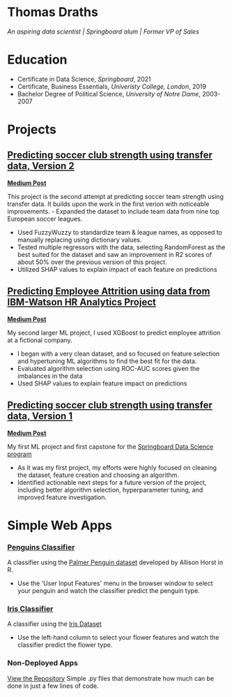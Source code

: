 # Thomas Draths
*An aspiring data scientist | Springboard alum | Former VP of Sales*

# Education
 - Certificate in Data Science, *Springboard*, 2021
 - Certificate, Business Essentials, *Univeristy College, London*, 2019
 - Bachelor Degree of Political Science, *University of Notre Dame*, 2003-2007


# Projects
## [Predicting soccer club strength using transfer data, Version 2](https://github.com/tdraths/spi_transfers_global)

**[Medium Post](https://tdraths.medium.com/predicting-soccer-team-strength-version-ii-11b5c66cf9d8)**

This project is the second attempt at predicting soccer team strength using transfer data. It builds upon the work in the first verion with noticeable improvements.  - Expanded the dataset to include team data from nine top European soccer leagues.
- Used FuzzyWuzzy to standardize team & league names, as opposed to manually replacing using dictionary values.
- Tested multiple regressors with the data, selecting RandomForest as the best suited for the dataset and saw an improvement in R2 scores of about 50% over the previous version of this project.
- Utilized SHAP values to explain impact of each feature on predictions

## [Predicting Employee Attrition using data from IBM-Watson HR Analytics Project](https://github.com/tdraths/employee_attrition)

**[Medium Post](https://medium.com/analytics-vidhya/predicting-employee-attrition-c06072042eec)**

My second larger ML project, I used XGBoost to predict employee attrition at a fictional company.
- I began with a very clean dataset, and so focused on feature selection and hypertuning ML algorithms to find the best fit for the data.
- Evaluated algorithm selection using ROC-AUC scores given the imbalances in the data
- Used SHAP values to explain feature impact on predictions

## [Predicting soccer club strength using transfer data, Version 1](https://github.com/tdraths/transfers_capstone)

**[Medium Post](https://medium.com/analytics-vidhya/transfer-windows-predicting-english-premier-league-club-ratings-779b37008353)**

My first ML project and first capstone for the [Springboard Data Science program](https://www.springboard.com/courses/data-science-career-track/)
 - As it was my first project, my efforts were highly focused on cleaning the dataset, feature creation and choosing an algorithm.
 - Identified actionable next steps for a future version of the project, including better algorithm selection, hyperparameter tuning, and improved feature investigation. 

# Simple Web Apps
### [Penguins Classifier](https://penguins-classify.herokuapp.com/)
A classifier using the [Palmer Penguin dataset](https://github.com/allisonhorst/palmerpenguins) developed by Allison Horst in R.
 - Use the 'User Input Features' menu in the browser window to select your penguin and watch the classifier predict the penguin type.

### [Iris Classifier](https://flower-classify.herokuapp.com/)
A classifier using the [Iris Dataset](https://scikit-learn.org/stable/datasets/toy_dataset.html#iris-dataset)
 - Use the left-hand column to select your flower features and watch the classifier predict the flower type.

<!---### [Boston Housing Classifier](https://boston-classifier.herokuapp.com/)
A classifier using the [Boston Housing Dataset](https://scikit-learn.org/stable/datasets/toy_dataset.html#boston-dataset)
 - Use the left-hand column to select a house's features and watch the classifier predict the price.--->

### Non-Deployed Apps
[View the Repository](https://github.com/tdraths/streamlit_projects)
Simple .py files that demonstrate how much can be done in just a few lines of code.
